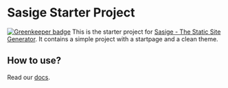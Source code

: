 # Sasige Starter Project

[![Greenkeeper badge](https://badges.greenkeeper.io/ninetyfivenorth/sasige-starter.svg)](https://greenkeeper.io/)
This is the starter project for [Sasige - The Static Site Generator](http://sasige.0x.at). It contains a simple project with a startpage and a clean theme.

## How to use?
Read our [docs](http://sasige.0x.at/docs/installation.html).